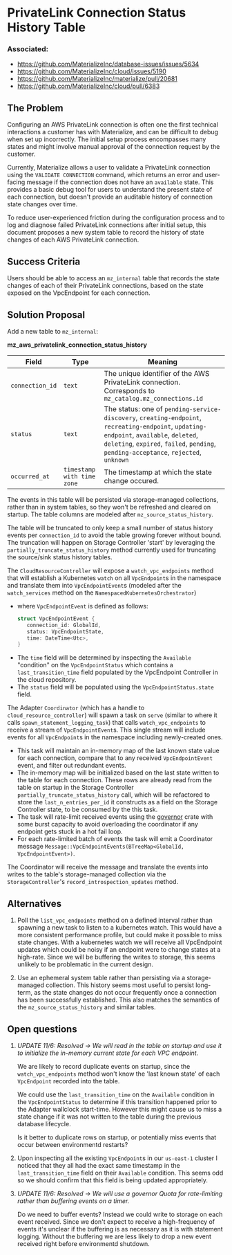 # PrivateLink Connection Status History Table

### Associated:
- https://github.com/MaterializeInc/database-issues/issues/5634
- https://github.com/MaterializeInc/cloud/issues/5190
- https://github.com/MaterializeInc/materialize/pull/20681
- https://github.com/MaterializeInc/cloud/pull/6383


## The Problem

Configuring an AWS PrivateLink connection is often one the first technical
interactions a customer has with Materialize, and can be  difficult to debug
when set up incorrectly. The initial setup process encompasses many states
and might involve manual approval of the connection request by the customer.

Currently, Materialize allows a user to validate a PrivateLink connection
using the `VALIDATE CONNECTION` command, which returns an error and
user-facing message if the connection does not have an `available` state.
This provides a basic debug tool for users to understand the present state
of each connection, but doesn't provide an auditable history of connection
state changes over time.

To reduce user-experienced friction during the configuration process and to
log and diagnose failed PrivateLink connections after initial setup,
this document proposes a new system table to record the history of state
changes of each AWS PrivateLink connection.


## Success Criteria

Users should be able to access an `mz_internal` table that records the state
changes of each of their PrivateLink connections, based on the state exposed
on the VpcEndpoint for each connection.


## Solution Proposal

Add a new table to `mz_internal`:

**mz_aws_privatelink_connection_status_history**

| Field             | Type                       | Meaning                                                    |
|-------------------|----------------------------|------------------------------------------------------------|
| `connection_id`   | `text`                     | The unique identifier of the AWS PrivateLink connection. Corresponds to `mz_catalog.mz_connections.id`   |
| `status`          | `text`                     | The status: one of `pending-service-discovery`, `creating-endpoint`, `recreating-endpoint`, `updating-endpoint`, `available`, `deleted`, `deleting`, `expired`, `failed`, `pending`, `pending-acceptance`, `rejected`, `unknown`                        |
| `occurred_at`     | `timestamp with time zone` | The timestamp at which the state change occured.       |

The events in this table will be persisted via storage-managed collections,
rather than in system tables, so they won't be refreshed and cleared on
startup. The table columns are modeled after `mz_source_status_history`.

The table will be truncated to only keep a small number of status history
events per `connection_id` to avoid the table growing forever without bound.
The truncation will happen on Storage Controller 'start' by leveraging the
`partially_truncate_status_history` method currently used for truncating
the source/sink status history tables.

The `CloudResourceController` will expose a `watch_vpc_endpoints` method
that will establish a Kubernetes `watch` on all `VpcEndpoint`s in the
namespace and translate them into `VpcEndpointEvent`s (modeled after
the `watch_services` method on the `NamespacedKubernetesOrchestrator`)

- where `VpcEndpointEvent` is defined as follows:
   ``` rust
   struct VpcEndpointEvent {
      connection_id: GlobalId,
      status: VpcEndpointState,
      time: DateTime<Utc>,
   }
   ```
- The `time` field will be determined by inspecting the `Available`
"condition" on the `VpcEndpointStatus` which contains a `last_transition_time`
field populated by the VpcEndpoint Controller in the cloud repository.
- The `status` field will be populated using the `VpcEndpointStatus.state`
field.


The Adapter `Coordinator` (which has a handle to `cloud_resource_controller`)
will spawn a task on `serve` (similar to where it calls
`spawn_statement_logging_task`) that calls `watch_vpc_endpoints` to
receive a stream of `VpcEndpointEvent`s. This single stream will include events
for all `VpcEndpoint`s in the namespace including newly-created ones.
- This task will maintain an in-memory map of the last known state value for
each connection, compare that to any received `VpcEndpointEvent` event,
and filter out redundant events.
- The in-memory map will be initialized based on the last state written to the
table for each connection. These rows are already read from the table on
startup in the Storage Controller `partially_truncate_status_history` call,
which will be refactored to store the `last_n_entries_per_id` it constructs as
a field on the Storage Controller state, to be consumed by the this task.
- The task will rate-limit received events using the
[governor](https://docs.rs/governor/latest/governor/index.html) crate with some
burst capacity to avoid overloading the coordinator if any endpoint gets stuck
in a hot fail loop.
- For each rate-limited batch of events the task will emit a Coordinator
message `Message::VpcEndpointEvents(BTreeMap<GlobalId, VpcEndpointEvent>)`.

The Coordinator will receive the message and translate the events into writes
to the table's storage-managed collection via the `StorageController`'s
`record_introspection_updates` method.


## Alternatives

1. Poll the `list_vpc_endpoints` method on a defined interval rather than
   spawning a new task to listen to a kubernetes watch. This would have a more
   consistent performance profile, but could make it possible to miss state
   changes. With a kubernetes watch we will receive all VpcEndpoint updates
   which could be noisy if an endpoint were to change states at a high-rate.
   Since we will be buffering the writes to storage, this seems unlikely to be
   problematic in the current design.

2. Use an ephemeral system table rather than persisting via a storage-managed
   collection. This history seems most useful to persist long-term, as the
   state changes do not occur frequently once a connection has been
   successfully established. This also matches the semantics of the
   `mz_source_status_history` and similar tables.


## Open questions

1. *UPDATE 11/6: Resolved -> We will read in the table on startup and use it to
   initialize the in-memory current state for each VPC endpoint.*

   We are likely to record duplicate events on startup, since the
   `watch_vpc_endpoints` method won't know the 'last known state' of each
   `VpcEndpoint` recorded into the table.

   We could use the `last_transition_time` on the `Available` condition in
   the `VpcEndpointStatus` to determine if this transition happened prior to
   the Adapter wallclock start-time. However this might cause us to miss a
   state change if it was not written to the table during the previous database
   lifecycle.

   Is it better to duplicate rows on startup, or potentially miss events that
   occur between environmentd restarts?

2. Upon inspecting all the existing `VpcEndpoint`s in our `us-east-1` cluster
   I noticed that they all had the exact same timestamp in the
   `last_transition_time` field on their `Available` condition. This seems odd
   so we should confirm that this field is being updated appropriately.

3. *UPDATE 11/6: Resolved -> We will use a governor Quota for rate-limiting
   rather than buffering events on a timer.*

   Do we need to buffer events? Instead we could write to storage on each event
   received. Since we don't expect to receive a high-frequency of events it's
   unclear if the buffering is as necessary as it is with statement logging.
   Without the buffering we are less likely to drop a new event received right
   before environmentd shutdown.

